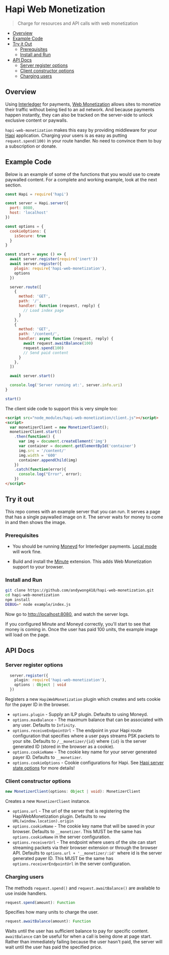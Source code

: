 # Hapi Web Monetization
> Charge for resources and API calls with web monetization

- [Overview](#overview)
- [Example Code](#example-code)
- [Try it Out](#try-it-out)
  - [Prerequisites](#prerequisites)
  - [Install and Run](#install-and-run)
- [API Docs](#api-docs)
  - [Server register options](#server-register-options)
  - [Client constructor options](#client-constructor-options)
  - [Charging users](#charging-users)

## Overview

Using [Interledger](https://interledger.org) for payments, [Web
Monetization](https://github.com/interledger/rfcs/blob/master/0028-web-monetization/0028-web-monetization.md#web-monetization)
allows sites to monetize their traffic without being tied to an ad network. And
because payments happen instantly, they can also be tracked on the server-side
to unlock exclusive content or paywalls.

`hapi-web-monetization` makes this easy by providing middleware for your
[Hapi](https://hapijs.com/) application. Charging your users is as easy as putting
`request.spend(100)` in your route handler. No need to convince them to
buy a subscription or donate.

## Example Code

Below is an example of some of the functions that you would use to create
paywalled content. For a complete and working example, look at the next
section.

```js
const Hapi = require('hapi')

const server = Hapi.server({
  port: 8080,
  host: 'localhost'
})

const options = {
  cookieOptions: {
    isSecure: true
  }
}

const start = async () => {
  await server.register(require('inert'))
  await server.register({
    plugin: require('hapi-web-monetization'),
    options
  })

  server.route([
    {
      method: 'GET',
      path: '/',
      handler: function (request, reply) {
        // Load index page
      }
    },
    {
      method: 'GET',
      path: '/content/',
      handler: async function (request, reply) {
        await request.awaitBalance(100)
        request.spend(100)
        // Send paid content
      }
    },
  ])

  await server.start()

  console.log('Server running at:', server.info.uri)
}

start()

```

The client side code to support this is very simple too:

```html
<script src="node_modules/hapi-web-monetization/client.js"></script>
<script>
  var monetizerClient = new MonetizerClient();
  monetizerClient.start()
    .then(function() {
      var img = document.createElement('img')
      var container = document.getElementById('container')
      img.src = '/content/'
      img.width = '600'
      container.appendChild(img)
    })
    .catch(function(error){
      console.log("Error", error);
    })
</script>
```

## Try it out

This repo comes with an example server that you can run. It serves a page that has a single paywalled image on it.
The server waits for money to come in and then shows the image.

### Prerequisites

- You should be running [Moneyd](https://github.com/interledgerjs/moneyd-xrp)
  for Interledger payments. [Local
  mode](https://github.com/interledgerjs/moneyd-xrp#local-test-network) will work
  fine.

- Build and install the [Minute](https://github.com/sharafian/minute)
  extension. This adds Web Monetization support to your browser.

### Install and Run

```sh
git clone https://github.com/andywong418/hapi-web-monetization.git
cd hapi-web-monetization
npm install
DEBUG=* node example/index.js
```

Now go to [http://localhost:8080](http://localhost:8080), and watch the server
logs.

If you configured Minute and Moneyd correctly, you'll start to see that money
is coming in. Once the user has paid 100 units, the example image will load on
the page.

## API Docs
### Server register options

```ts
  server.register({
    plugin: require('hapi-web-monetization'),
    options : Object | void
  })
```

Registers a new `HapiWebMonetization` plugin which creates and sets cookie for the payer ID in the browser.
- `options.plugin` - Supply an ILP plugin. Defaults to using Moneyd.
- `options.maxBalance` - The maximum balance that can be associated with any user. Defaults to `Infinity`.
- `options.receiveEndpointUrl` - The endpoint in your Hapi route configuration that specifies where a user pays streams PSK packets to your site. Defaults to `/__monetizer/{id}` where `{id}` is the server generated ID (stored in the browser as a cookie).
- `options.cookieName` - The cookie key name for your server generated payer ID. Defaults to `__monetizer`.
- `options.cookieOptions` - Cookie configurations for Hapi. See [Hapi server state options](https://hapijs.com/api#-serverstatename-options) for more details!

### Client constructor options

```ts
new MonetizerClient(options: Object | void): MonetizerClient
```
Creates a new `MonetizerClient` instance.

- `options.url` - The url of the server that is registering the HapiWebMonetization plugin. Defaults to `new URL(window.location).origin`
- `options.cookieName` - The cookie key name that will be saved in your browser. Defaults to `__monetizer`. This MUST be the same has `options.cookieName` in the server configuration.
- `options.receiverUrl` - The endpoint where users of the site can start streaming packets via their browser extension or through the browser API. Defaults to `options.url + '__monetizer/:id'` where id is the server generated payer ID. This MUST be the same has `options.receiverEndpointUrl` in the server configuration.

### Charging users

The methods `request.spend()` and `request.awaitBalance()` are available to use inside handlers.

```ts
request.spend(amount): Function
```
Specifies how many units to charge the user.

```ts
request.awaitBalance(amount): Function
```
Waits until the user has sufficient balance to pay for specific content.
`awaitBalance` can be useful for when a call is being done at page start.
Rather than immediately failing because the user hasn't paid, the server will
wait until the user has paid the specified price.
